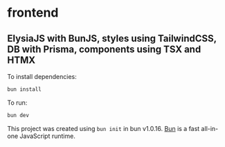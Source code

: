 # frontend
## ElysiaJS with BunJS, styles using TailwindCSS, DB with Prisma, components using TSX and HTMX

To install dependencies:

```bash
bun install
```

To run:

```bash
bun dev
```

This project was created using `bun init` in bun v1.0.16. [Bun](https://bun.sh) is a fast all-in-one JavaScript runtime.
